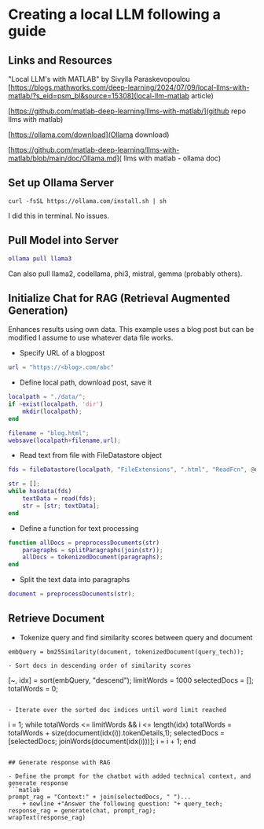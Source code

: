 # Creating a local LLM following a guide 

## Links and Resources

"Local LLM's with MATLAB" by Sivylla Paraskevopoulou
[https://blogs.mathworks.com/deep-learning/2024/07/09/local-llms-with-matlab/?s_eid=psm_bl&source=15308](local-llm-matlab article)

[https://github.com/matlab-deep-learning/llms-with-matlab/](github repo llms with matlab)

[https://ollama.com/download](Ollama download)

[https://github.com/matlab-deep-learning/llms-with-matlab/blob/main/doc/Ollama.md](
llms with matlab - ollama doc)

## Set up Ollama Server

```
curl -fsSL https://ollama.com/install.sh | sh
```
I did this in terminal. No issues.

## Pull Model into Server

```matlab
ollama pull llama3
```
Can also pull llama2, codellama, phi3, mistral, gemma (probably others).

## Initialize Chat for RAG (Retrieval Augmented Generation)

Enhances results using own data. This example uses a blog post but can be modified I assume to use whatever data file works.

- Specify URL of a blogpost

```matlab
url = "https://<blog>.com/abc"
```

- Define local path, download post, save it

```matlab
localpath = "./data/";
if ~exist(localpath, 'dir')
    mkdir(localpath);
end

filename = "blog.html";
websave(localpath+filename,url);
```

- Read text from file with FileDatastore object

```matlab
fds = fileDatastore(localpath, "FileExtensions", ".html", "ReadFcn", @extractFileText);

str = [];
while hasdata(fds)
    textData = read(fds);
    str = [str; textData];
end
```

- Define a function for text processing

```matlab
function allDocs = preprocessDocuments(str)
    paragraphs = splitParagraphs(join(str));
    allDocs = tokenizedDocument(paragraphs);
end
```

- Split the text data into paragraphs
```matlab
document = preprocessDocuments(str);
```

## Retrieve Document

- Tokenize query and find similarity scores between query and document
```
embQuery = bm25Similarity(document, tokenizedDocument(query_tech));

- Sort docs in descending order of similarity scores
```
[~, idx] = sort(embQuery, "descend");
limitWords = 1000
selectedDocs = [];
totalWords = 0;
```

- Iterate over the sorted doc indices until word limit reached
```
i = 1;
while totalWords <= limitWords && i <= length(idx)
    totalWords = totalWords + size(document(idx(i)).tokenDetails,1);
    selectedDocs = [selectedDocs; joinWords(document(idx(i)))];
    i = i + 1;
end
```

## Generate response with RAG

- Define the prompt for the chatbot with added technical context, and generate response
```matlab
prompt_rag = "Context:" + join(selectedDocs, " ")...
    + newline +"Answer the following question: "+ query_tech;
response_rag = generate(chat, prompt_rag);
wrapText(response_rag)
```
    



















